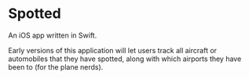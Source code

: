 # Spotted
An iOS app written in Swift. 

Early versions of this application will let users track all aircraft or automobiles that they have spotted, along with which airports they have been to (for the plane nerds). 
